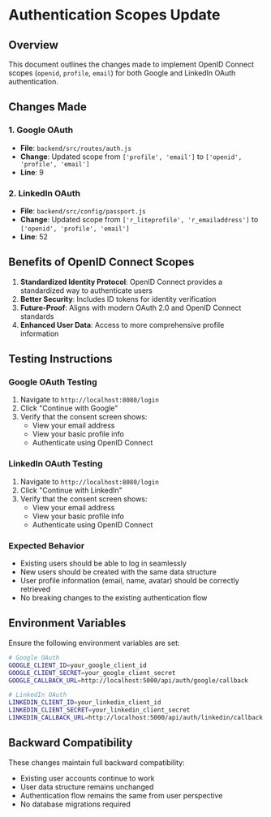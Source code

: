 # Authentication Scopes Update

## Overview
This document outlines the changes made to implement OpenID Connect scopes (`openid`, `profile`, `email`) for both Google and LinkedIn OAuth authentication.

## Changes Made

### 1. Google OAuth
- **File**: `backend/src/routes/auth.js`
- **Change**: Updated scope from `['profile', 'email']` to `['openid', 'profile', 'email']`
- **Line**: 9

### 2. LinkedIn OAuth
- **File**: `backend/src/config/passport.js`
- **Change**: Updated scope from `['r_liteprofile', 'r_emailaddress']` to `['openid', 'profile', 'email']`
- **Line**: 52

## Benefits of OpenID Connect Scopes

1. **Standardized Identity Protocol**: OpenID Connect provides a standardized way to authenticate users
2. **Better Security**: Includes ID tokens for identity verification
3. **Future-Proof**: Aligns with modern OAuth 2.0 and OpenID Connect standards
4. **Enhanced User Data**: Access to more comprehensive profile information

## Testing Instructions

### Google OAuth Testing
1. Navigate to `http://localhost:8080/login`
2. Click "Continue with Google"
3. Verify that the consent screen shows:
   - View your email address
   - View your basic profile info
   - Authenticate using OpenID Connect

### LinkedIn OAuth Testing
1. Navigate to `http://localhost:8080/login`
2. Click "Continue with LinkedIn"
3. Verify that the consent screen shows:
   - View your email address
   - View your basic profile info
   - Authenticate using OpenID Connect

### Expected Behavior
- Existing users should be able to log in seamlessly
- New users should be created with the same data structure
- User profile information (email, name, avatar) should be correctly retrieved
- No breaking changes to the existing authentication flow

## Environment Variables
Ensure the following environment variables are set:

```bash
# Google OAuth
GOOGLE_CLIENT_ID=your_google_client_id
GOOGLE_CLIENT_SECRET=your_google_client_secret
GOOGLE_CALLBACK_URL=http://localhost:5000/api/auth/google/callback

# LinkedIn OAuth
LINKEDIN_CLIENT_ID=your_linkedin_client_id
LINKEDIN_CLIENT_SECRET=your_linkedin_client_secret
LINKEDIN_CALLBACK_URL=http://localhost:5000/api/auth/linkedin/callback
```

## Backward Compatibility
These changes maintain full backward compatibility:
- Existing user accounts continue to work
- User data structure remains unchanged
- Authentication flow remains the same from user perspective
- No database migrations required
